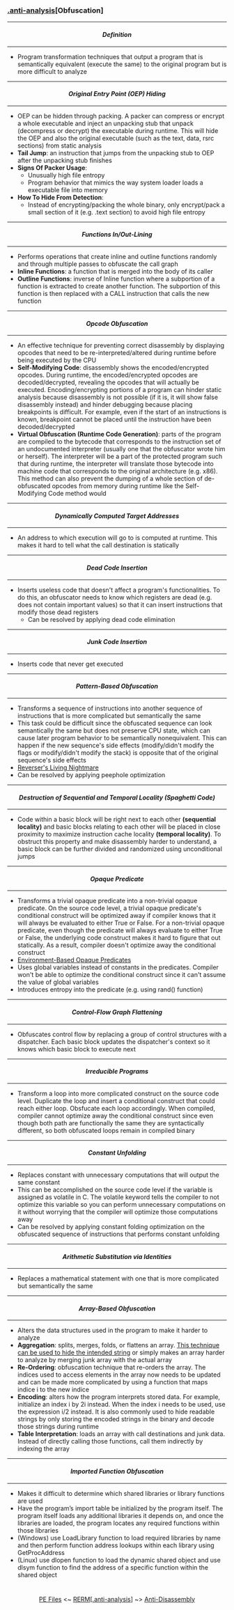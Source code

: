 ### [.anti-analysis](anti-analysis.md)[__Obfuscation__]

---
#### *<p align='center'> Definition </p>*
---
* Program transformation techniques that output a program that is semantically equivalent (execute the same) to the original program but is more difficult to analyze

---
#### *<p align='center'> Original Entry Point (OEP) Hiding </p>*
---
* OEP can be hidden through packing. A packer can compress or encrypt a whole executable and inject an unpacking stub that unpack (decompress or decrypt) the executable during runtime. This will hide the OEP and also the original executable (such as the text, data, rsrc sections) from static analysis
* __Tail Jump__: an instruction that jumps from the unpacking stub to OEP after the unpacking stub finishes
* __Signs Of Packer Usage__: 
  * Unusually high file entropy 
  * Program behavior that mimics the way system loader loads a executable file into memory
* __How To Hide From Detection__: 
  * Instead of encrypting/packing the whole binary, only encrypt/pack a small section of it (e.g. .text section) to avoid high file entropy

---
#### *<p align='center'> Functions In/Out-Lining </p>*
---
* Performs operations that create inline and outline functions randomly and through multiple passes to obfuscate the call graph  
* __Inline Functions__: a function that is merged into the body of its caller 
* __Outline Functions__: inverse of Inline function where a subportion of a function is extracted to create another function. The subportion of this function is then replaced with a CALL instruction that calls the new function 

---
#### *<p align='center'> Opcode Obfuscation </p>*
---
* An effective technique for preventing correct disassembly by displaying opcodes that need to be re-interpreted/altered during runtime before being executed by the CPU 
* __Self-Modifying Code__: disassembly shows the encoded/encrypted opcodes. During runtime, the encoded/encrypted opcodes are decoded/decrypted, revealing the opcodes that will actually be executed. Encoding/encrypting portions of a program can hinder static analysis because disassembly is not possible (if it is, it will show false disassembly instead) and hinder debugging because placing breakpoints is difficult. For example, even if the start of an instructions is known, breakpoint cannot be placed until the instruction have been decoded/decrypted
* __Virtual Obfuscation (Runtime Code Generation)__: parts of the program are compiled to the bytecode that corresponds to the instruction set of an undocumented interpreter (usually one that the obfuscator wrote him or herself). The interpreter will be a part of the protected program such that during runtime, the interpreter will translate those bytecode into machine code that corresponds to the original architecture (e.g. x86). This method can also prevent the dumping of a whole section of de-obfuscated opcodes from memory during runtime like the Self-Modifying Code method would

---
#### *<p align='center'> Dynamically Computed Target Addresses </p>*
---
* An address to which execution will go to is computed at runtime. This makes it hard to tell what the call destination is statically

---
#### *<p align='center'> Dead Code Insertion </p>*
---
* Inserts useless code that doesn't affect a program's functionalities. To do this, an obfuscator needs to know which registers are dead (e.g. does not contain important values) so that it can insert instructions that modify those dead registers 
  * Can be resolved by applying dead code elimination

---
#### *<p align='center'> Junk Code Insertion </p>*
---
* Inserts code that never get executed 

---
#### *<p align='center'> Pattern-Based Obfuscation </p>*
---
* Transforms a sequence of instructions into another sequence of instructions that is more complicated but semantically the same
* This task could be difficult since the obfuscated sequence can look semantically the same but does not preserve CPU state, which can cause later program behavior to be semantically nonequivalent. This can happen if the new sequence's side effects (modify/didn't modify the flags or modify/didn't modify the stack) is opposite that of the original sequence's side effects  
* [Reverser's Living Nightmare](https://0x00sec.org/t/what-a-living-nightmare-looks-like/2087)
* Can be resolved by applying peephole optimization

---
#### *<p align='center'> Destruction of Sequential and Temporal Locality (Spaghetti Code) </p>*
---
* Code within a basic block will be right next to each other __(sequential locality)__ and basic blocks relating to each other will be placed in close proximity to maximize instruction cache locality __(temporal locality)__. To obstruct this property and make disassembly harder to understand, a basic block can be further divided and randomized using unconditional jumps

---
#### *<p align='center'> Opaque Predicate </p>*
---
* Transforms a trivial opaque predicate into a non-trivial opaque predicate. On the source code level, a trivial opaque predicate's conditional construct will be optimized away if compiler knows that it will always be evaluated to either True or False. For a non-trivial opaque predicate, even though the predicate will always evaluate to either True or False, the underlying code construct makes it hard to figure that out statically. As a result, compiler doesn't optimize away the conditional construct
* [Environment-Based Opaque Predicates](https://reverseengineering.stackexchange.com/questions/2340/how-to-design-opaque-predicates)
* Uses global variables instead of constants in the predicates. Compiler won't be able to optimize the conditional construct since it can't assume the value of global variables 
* Introduces entropy into the predicate (e.g. using rand() function)

---
#### *<p align='center'> Control-Flow Graph Flattening </p>*
---
* Obfuscates control flow by replacing a group of control structures with a dispatcher. Each basic block updates the dispatcher's context so it knows which basic block to execute next

---
#### *<p align='center'> Irreducible Programs </p>*
---
* Transform a loop into more complicated construct on the source code level. Duplicate the loop and insert a conditional construct that could reach either loop. Obsfucate each loop accordingly. When compiled, compiler cannot optimize away the conditional construct since even though both path are functionally the same they are syntactically different, so both obfuscated loops remain in compiled binary

---
#### *<p align='center'> Constant Unfolding </p>*
---
* Replaces constant with unnecessary computations that will output the same constant
* This can be accomplished on the source code level if the variable is assigned as volatile in C. The volatile keyword tells the compiler to not optimize this variable so you can perform unnecessary computations on it without worrying that the compiler will optimize those computations away 
* Can be resolved by applying constant folding optimization on the obfuscated sequence of instructions that performs constant unfolding

---
#### *<p align='center'> Arithmetic Substitution via Identities </p>*
---
* Replaces a mathematical statement with one that is more complicated but semantically the same

---
#### *<p align='center'> Array-Based Obfuscation </p>*
---
* Alters the data structures used in the program to make it harder to analyze 
* __Aggregation__: splits, merges, folds, or flattens an array. [This technique can be used to hide the intended string](https://youtu.be/7IKIzsXr3Z8?t=1964) or simply makes an array harder to analyze by merging junk array with the actual array
* __Re-Ordering__: obfuscation technique that re-orders the array. The indices used to access elements in the array now needs to be updated and can be made more complicated by using a function that maps indice i to the new indice
* __Encoding__: alters how the program interprets stored data. For example, initialize an index i by 2i instead. When the index i needs to be used, use the expression i/2 instead. It is also commonly used to hide readable strings by only storing the encoded strings in the binary and decode those strings during runtime 
* __Table Interpretation__: loads an array with call destinations and junk data. Instead of directly calling those functions, call them indirectly by indexing the array  

---
#### *<p align='center'> Imported Function Obfuscation </p>*
---
* Makes it difficult to determine which shared libraries or library functions are used
* Have the program’s import table be initialized by the program itself. The program itself loads any additional libraries it depends on, and once the libraries are loaded, the program locates any required functions within those libraries
* (Windows) use LoadLibrary function to load required libraries by name and then perform function address lookups within each library using GetProcAddress
* (Linux) use dlopen function to load the dynamic shared object and use dlsym function to find the address of a specific function within the shared object

#
<p align='center'><a href="/contents/file-formats/PE_Files.md">PE Files</a> <~ <a href="/README.md#table-of-contents">RERM</a>[<a href="anti-analysis.md">.anti-analysis</a>] ~> <a href="Anti-Disassembly.md">Anti-Disassembly</a></p>
